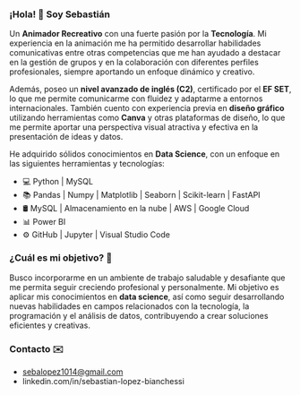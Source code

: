 ### ¡Hola! 👋 Soy Sebastián

Un **Animador Recreativo** con una fuerte pasión por la **Tecnología**. Mi experiencia en la animación me ha permitido desarrollar habilidades comunicativas entre otras competencias que me han ayudado a destacar en la gestión de grupos y en la colaboración con diferentes perfiles profesionales, siempre aportando un enfoque dinámico y creativo.

Además, poseo un **nivel avanzado de inglés (C2)**, certificado por el **EF SET**, lo que me permite comunicarme con fluidez y adaptarme a entornos internacionales. También cuento con experiencia previa en **diseño gráfico** utilizando herramientas como **Canva** y otras plataformas de diseño, lo que me permite aportar una perspectiva visual atractiva y efectiva en la presentación de ideas y datos.

He adquirido sólidos conocimientos en **Data Science**, con un enfoque en las siguientes herramientas y tecnologías:
- 💻 Python | MySQL
- 📚 Pandas | Numpy | Matplotlib | Seaborn | Scikit-learn | FastAPI 
- 🛢 MySQL | Almacenamiento en la nube | AWS | Google Cloud
- 📊 Power BI
- ⚙️ GitHub | Jupyter | Visual Studio Code

### ¿Cuál es mi objetivo? 🚀
Busco incorporarme en un ambiente de trabajo saludable y desafiante que me permita seguir creciendo profesional y personalmente. Mi objetivo es aplicar mis conocimientos en **data science**, así como seguir desarrollando nuevas habilidades en campos relacionados con la tecnología, la programación y el análisis de datos, contribuyendo a crear soluciones eficientes y creativas.

### Contacto ✉️
- sebalopez1014@gmail.com
- linkedin.com/in/sebastian-lopez-bianchessi
